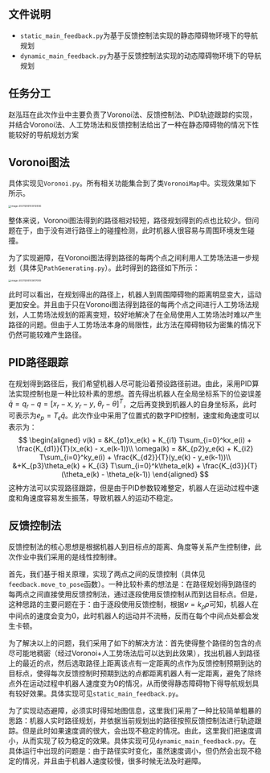 ## 

## 文件说明

- `static_main_feedback.py`为基于反馈控制法实现的静态障碍物环境下的导航规划
- `dynamic_main_feedback.py`为基于反馈控制法实现的动态障碍物环境下的导航规划

## 任务分工

赵泓珏在此次作业中主要负责了Voronoi法、反馈控制法、PID轨迹跟踪的实现，并结合Voronoi法、人工势场法和反馈控制法给出了一种在静态障碍物的情况下性能较好的导航规划方案

## Voronoi图法

具体实现见`Voronoi.py`。所有相关功能集合到了类`VoronoiMap`中。实现效果如下所示。

<img src="https://zhj-0830.oss-cn-hangzhou.aliyuncs.com/img/image-20211206103012936.png" alt="image-20211206103012936" style="zoom: 33%;" />

整体来说，Voronoi图法得到的路径相对较短，路径规划得到的点也比较少。但问题在于，由于没有进行路径上的碰撞检测，此时机器人很容易与周围环境发生碰撞。

为了实现避障，在Voronoi图法得到路径的每两个点之间利用人工势场法进一步规划（具体见`PathGenerating.py`）。此时得到的路径如下所示：

<img src="https://zhj-0830.oss-cn-hangzhou.aliyuncs.com/img/image-20211206103617009.png" alt="image-20211206103617009" style="zoom:33%;" />

此时可以看出，在规划得出的路径上，机器人到周围障碍物的距离明显变大，运动更加安全。并且由于只在Voronoi图法得到路径的每两个点之间进行人工势场法规划，人工势场法规划的距离变短，较好地解决了在全局使用人工势场法时难以产生路径的问题。但由于人工势场法本身的局限性，此方法在障碍物较为密集的情况下仍然可能较难产生路径。

## PID路径跟踪

在规划得到路径后，我们希望机器人尽可能沿着预设路径前进。由此，采用PID算法实现控制也是一种比较朴素的思想。首先得出机器人在全局坐标系下的位姿误差$\bar{q} = q_r - q = [x_r - x,~y_r - y,~\theta_r - \theta]^T$，之后再变换到机器人的自身坐标系，此时可表示为$e_p = T_\epsilon\bar{q}$。此次作业中采用了位置式的数字PID控制，速度和角速度可以表示为：
$$
\begin{aligned}
v(k) = &K_{p1}x_e(k) + K_{i1} T\sum_{i=0}^kx_e(i) + \frac{K_{d1}}{T}(x_e(k) - x_e(k-1))\\
\omega(k) = &K_{p2}y_e(k) + K_{i2} T\sum_{i=0}^ky_e(i) + \frac{K_{d2}}{T}(y_e(k) - y_e(k-1))\\
&+K_{p3}\theta_e(k) + K_{i3} T\sum_{i=0}^k\theta_e(k) + \frac{K_{d3}}{T}(\theta_e(k) - \theta_e(k-1))
\end{aligned}
$$
这种方法可以实现路径跟踪，但是由于PID参数较难整定，机器人在运动过程中速度和角速度容易发生振荡，导致机器人的运动不稳定。

## 反馈控制法

反馈控制法的核心思想是根据机器人到目标点的距离、角度等关系产生控制律，此次作业中我们采用的是线性控制律。

首先，我们基于相关原理，实现了两点之间的反馈控制（具体见`feedback.move_to_pose`函数）。一种比较朴素的想法是：在路径规划得到路径的每两点之间直接使用反馈控制法，通过逐段使用反馈控制从而到达目标点。但是，这种思路的主要问题在于：由于逐段使用反馈控制，根据$v = k_\rho\rho$可知，机器人在中间点的速度会变为0，此时机器人的运动并不流畅，反而在每个中间点处都会发生卡顿。

为了解决以上的问题，我们采用了如下的解决方法：首先使得整个路径的包含的点尽可能地稠密（经过Voronoi+人工势场法后可以达到此效果），找出机器人到路径上的最近的点，然后选取路径上距离该点有一定距离的点作为反馈控制预期到达的目标点，使得每次反馈控制时预期到达的点都距离机器人有一定距离，避免了除终点外在运动过程中机器人速度变为0的情况，从而使得静态障碍物下得导航规划具有较好效果。具体实现可见`static_main_feedback.py`。

为了实现动态避障，必须实时得知地图信息，这里我们采用了一种比较简单粗暴的思路：机器人实时路径规划，并依据当前规划出的路径按照反馈控制法进行轨迹跟踪。但是此时如果速度调的很大，会出现不稳定的情况。由此，这里我们把速度调小，从而实现了较为稳定的效果。具体实现可见`dynamic_main_feedback.py`。在具体运行中出现的问题是：由于路径实时变化，虽然速度调小，但仍然会出现不稳定的情况，并且由于机器人速度较慢，很多时候无法及时避障。

